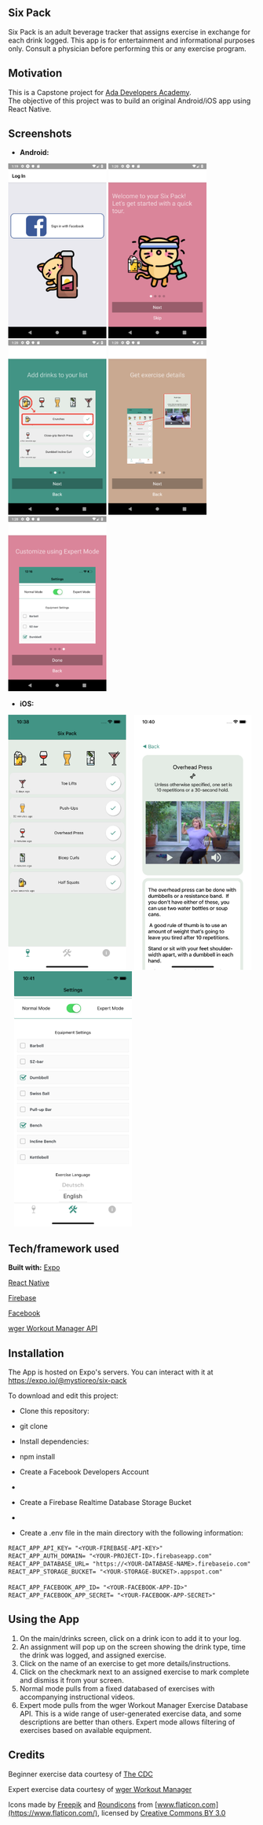 ## Six Pack
Six Pack is an adult beverage tracker that assigns exercise in exchange for each drink logged.
This app is for entertainment and informational purposes only. 
Consult a physician before performing this or any exercise program.

## Motivation
This is a Capstone project for [Ada Developers Academy](https://www.adadevelopersacademy.org/).  
The objective of this project was to build an original Android/iOS app using React Native.
 
## Screenshots
* <b>Android:</b>     

![Login Screen](/pushup-app/assets/images/screenshots/intro0screenshot.png?raw=true) ![Intro Screen 1](/pushup-app/assets/images/screenshots/intro1screenshot.png?raw=true)  ![Intro Screen 2](/pushup-app/assets/images/screenshots/intro2screenshot.png?raw=true) ![Intro Screen 3](/pushup-app/assets/images/screenshots/intro3screenshot.png?raw=true) ![Intro Screen 4](/pushup-app/assets/images/screenshots/intro4screenshot.png?raw=true) 


* <b>iOS:</b>     

![Home Screen](/pushup-app/assets/images/screenshots/mainscreen.png?raw=true) &nbsp;&nbsp;  ![Exercise Details](/pushup-app/assets/images/screenshots/exercisescreen.png?raw=true) &nbsp;&nbsp;  ![Settings Screen](/pushup-app/assets/images/screenshots/settingsscreen.png?raw=true)

## Tech/framework used
<b>Built with:</b>
[Expo](https://expo.io/)

[React Native](https://facebook.github.io/react-native/)

[Firebase](https://firebase.google.com/)

[Facebook](https://developers.facebook.com/)

[wger Workout Manager API](https://wger.de)

## Installation
The App is hosted on Expo's servers.  You can interact with it at https://expo.io/@mystioreo/six-pack 

To download and edit this project:

* Clone this repository:
- git clone 
* Install dependencies:
- npm install
* Create a Facebook Developers Account
-
* Create a Firebase Realtime Database Storage Bucket
-
* Create a .env file in the main directory with the following information:
```
REACT_APP_API_KEY= "<YOUR-FIREBASE-API-KEY>"
REACT_APP_AUTH_DOMAIN= "<YOUR-PROJECT-ID>.firebaseapp.com"
REACT_APP_DATABASE_URL= "https://<YOUR-DATABASE-NAME>.firebaseio.com"
REACT_APP_STORAGE_BUCKET= "<YOUR-STORAGE-BUCKET>.appspot.com"

REACT_APP_FACEBOOK_APP_ID= "<YOUR-FACEBOOK-APP-ID>"
REACT_APP_FACEBOOK_APP_SECRET= "<YOUR-FACEBOOK-APP-SECRET>"
```

## Using the App
1. On the main/drinks screen, click on a drink icon to add it to your log.
2. An assignment will pop up on the screen showing the drink type, time the drink was logged, and assigned exercise.
3. Click on the name of an exercise to get more details/instructions.
4. Click on the checkmark next to an assigned exercise to mark complete and dismiss it from your screen.
5. Normal mode pulls from a fixed databased of exercises with accompanying instructional videos.
6. Expert mode pulls from the wger Workout Manager Exercise Database API.  This is a wide range of user-generated exercise data, and some descriptions are better than others.  Expert mode allows filtering of exercises based on available equipment.

## Credits
Beginner exercise data courtesy of [The CDC](https://www.cdc.gov/physicalactivity/basics/videos/index.htm)

Expert exercise data courtesy of [wger Workout Manager](https://wger.de/en/)

Icons made by [Freepik](http://www.freepik.com/) and [Roundicons](https://www.roundicons.com/) from [www.flaticon.com](https://www.flaticon.com/), licensed by [Creative Commons BY 3.0](https://www.roundicons.com/)
